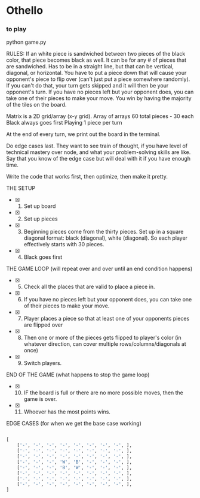 # Othello

### to play
python game.py

RULES:
If an white piece is sandwiched between two pieces of the black color, that piece becomes black as well.
    It can be for any # of pieces that are sandwiched.
Has to be in a straight line, but that can be vertical, diagonal, or horizontal.
You have to put a piece down that will cause your opponent's piece to flip over (can't just put a piece somewhere randomly). If you can't do that, your turn gets skipped and it will then be your opponent's turn.
If you have no pieces left but your opponent does, you can take one of their pieces to make your move.
You win by having the majority of the tiles on the board.

Matrix is a 2D grid/array (x-y grid). Array of arrays
60 total pieces - 30 each
Black always goes first
Playing 1 piece per turn

At the end of every turn, we print out the board in the terminal.

Do edge cases last. They want to see train of thought, if you have level of technical mastery over node, and what your problem-solving skills are like. Say that you know of the edge case but will deal with it if you have enough time.

Write the code that works first, then optimize, then make it pretty.

THE SETUP
- [x] 1. Set up board
- [x] 2. Set up pieces
- [x] 3. Beginning pieces come from the thirty pieces. Set up in a square diagonal format: black (diagonal), white (diagonal). So each player effectively starts with 30 pieces.
- [x] 4. Black goes first

THE GAME LOOP (will repeat over and over until an end condition happens)
- [x] 5. Check all the places that are valid to place a piece in.
- [x] 6. If you have no pieces left but your opponent does, you can take one of their pieces to make your move.
- [x] 7. Player places a piece so that at least one of your opponents pieces are flipped over
- [x] 8. Then one or more of the pieces gets flipped to player's color (in whatever direction, can cover multiple rows/columns/diagonals at once)
- [x] 9. Switch players.

END OF THE GAME (what happens to stop the game loop)
- [x] 10. IF the board is full or there are no more possible moves, then the game is over.
- [x] 11. Whoever has the most points wins.

EDGE CASES (for when we get the base case working)


```python

[
    ['-', '-', '-', '-', '-', '-', '-', '-', ],
    ['-', '-', '-', '-', '-', '-', '-', '-', ],
    ['-', '-', '-', '-', '-', '-', '-', '-', ],
    ['-', '-', '-', 'W', 'B', '-', '-', '-', ],
    ['-', '-', '-', 'B', 'W', '-', '-', '-', ],
    ['-', '-', '-', '-', '-', '-', '-', '-', ],
    ['-', '-', '-', '-', '-', '-', '-', '-', ],
    ['-', '-', '-', '-', '-', '-', '-', '-', ],
]
```
